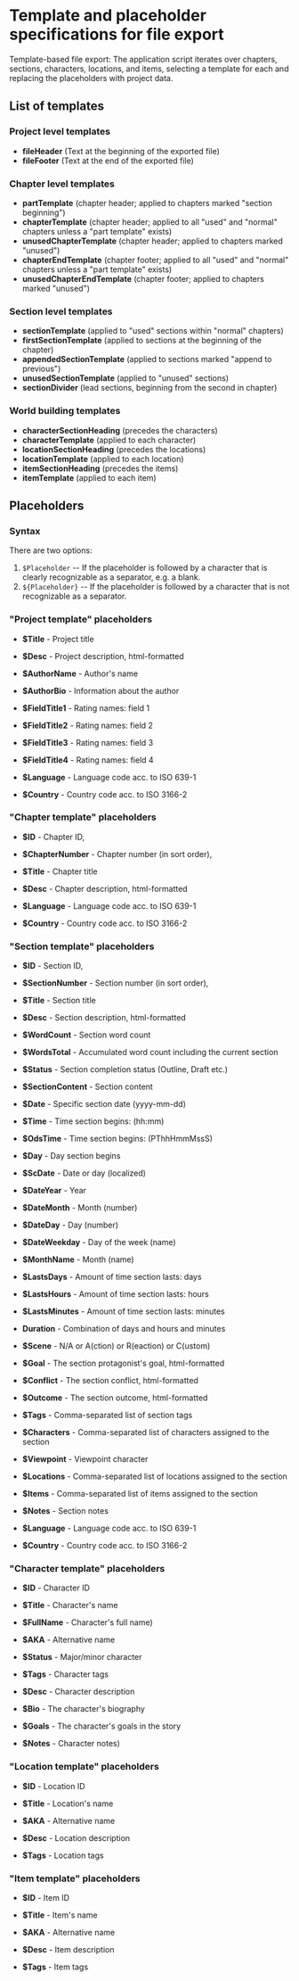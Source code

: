 # Template and placeholder specifications for file export

Template-based file export: The application script iterates over chapters, sections, characters, locations, and items, selecting a template for each and replacing the placeholders with project data.

## List of templates

### Project level templates

- **fileHeader** (Text at the beginning of the exported file)
- **fileFooter** (Text at the end of the exported file)

### Chapter level templates

- **partTemplate** (chapter header; applied to chapters marked "section beginning")
- **chapterTemplate** (chapter header; applied to all "used" and "normal" chapters unless a "part template" exists)
- **unusedChapterTemplate** (chapter header; applied to chapters marked "unused")
- **chapterEndTemplate** (chapter footer; applied to all "used" and "normal" chapters unless a "part template" exists)
- **unusedChapterEndTemplate** (chapter footer; applied to chapters marked "unused")


### Section level templates

- **sectionTemplate** (applied to "used" sections within "normal" chapters)
- **firstSectionTemplate** (applied  to sections at the beginning of the chapter)
- **appendedSectionTemplate** (applied to sections marked "append to previous")
- **unusedSectionTemplate** (applied to "unused" sections)
- **sectionDivider** (lead sections, beginning from the second in chapter)


### World building templates

- **characterSectionHeading** (precedes the characters)
- **characterTemplate** (applied to each character)
- **locationSectionHeading** (precedes the locations)
- **locationTemplate** (applied to each location)
- **itemSectionHeading** (precedes the items)
- **itemTemplate** (applied to each item)



## Placeholders

### Syntax

There are two options:

1. `$Placeholder` -- If the placeholder is followed by a character that is clearly recognizable as a separator, e.g. a blank. 
2. `${Placeholder}` -- If the placeholder is followed by a character that is not recognizable as a separator.


### "Project template" placeholders

- **$Title** - Project title
- **$Desc** - Project description, html-formatted
- **$AuthorName** - Author's name
- **$AuthorBio** - Information about the author


- **$FieldTitle1** - Rating names: field 1
- **$FieldTitle2** - Rating names: field 2
- **$FieldTitle3** - Rating names: field 3
- **$FieldTitle4** - Rating names: field 4

- **$Language** - Language code acc. to ISO 639-1
- **$Country** - Country code acc. to ISO 3166-2

### "Chapter template" placeholders

- **$ID** - Chapter ID,
- **$ChapterNumber** - Chapter number (in sort order),

- **$Title** - Chapter title
- **$Desc** - Chapter description, html-formatted

- **$Language** - Language code acc. to ISO 639-1
- **$Country** - Country code acc. to ISO 3166-2

### "Section template" placeholders

- **$ID** - Section ID,
- **$SectionNumber** - Section number (in sort order),

- **$Title** - Section title
- **$Desc** - Section description, html-formatted

- **$WordCount** - Section word count
- **$WordsTotal** - Accumulated word count including the current section

- **$Status** - Section completion status (Outline, Draft etc.)
- **$SectionContent** - Section content

- **$Date** - Specific section date (yyyy-mm-dd)
- **$Time** - Time section begins: (hh:mm)
- **$OdsTime** - Time section begins: (PThhHmmMssS)
- **$Day** - Day section begins 
 
- **$ScDate** - Date or day (localized)

- **$DateYear** - Year
- **$DateMonth** - Month (number) 
- **$DateDay** - Day (number)
- **$DateWeekday** - Day of the week (name)
- **$MonthName** - Month (name)

- **$LastsDays** - Amount of time section lasts: days
- **$LastsHours** - Amount of time section lasts: hours
- **$LastsMinutes** - Amount of time section lasts: minutes

- **Duration** - Combination of days and hours and minutes

- **$Scene** - N/A or A(ction) or R(eaction) or C(ustom)
- **$Goal** - The section protagonist's goal, html-formatted
- **$Conflict** - The section conflict, html-formatted
- **$Outcome** - The section outcome, html-formatted
- **$Tags** - Comma-separated list of section tags

- **$Characters** - Comma-separated list of characters assigned to the section
- **$Viewpoint** - Viewpoint character
- **$Locations** - Comma-separated list of locations assigned to the section
- **$Items** - Comma-separated list of items assigned to the section

- **$Notes** - Section notes

- **$Language** - Language code acc. to ISO 639-1
- **$Country** - Country code acc. to ISO 3166-2


### "Character template" placeholders

- **$ID** - Character ID

- **$Title** - Character's name
- **$FullName** - Character's full name)
- **$AKA** - Alternative name

- **$Status** - Major/minor character
- **$Tags** - Character tags

- **$Desc** - Character description
- **$Bio** - The character's biography
- **$Goals** - The character's goals in the story
- **$Notes** - Character notes)

### "Location template" placeholders

- **$ID** - Location ID

- **$Title** - Location's name
- **$AKA** - Alternative name
- **$Desc** - Location description
- **$Tags** - Location tags

### "Item template" placeholders

- **$ID** - Item ID

- **$Title** - Item's name
- **$AKA** - Alternative name
- **$Desc** - Item description
- **$Tags** - Item tags
